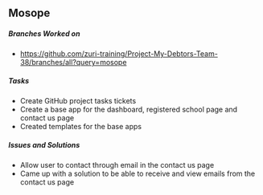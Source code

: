 ## Mosope
##### Branches Worked on <br/>
- https://github.com/zuri-training/Project-My-Debtors-Team-38/branches/all?query=mosope

##### Tasks <br/>
- Create GitHub project tasks tickets
- Create a base app for the dashboard, registered school page and contact us page
- Created templates for the base apps

##### Issues and Solutions <br/>
- Allow user to contact through email in the contact us page
- Came up with a solution to be able to receive and view emails from the contact us page
